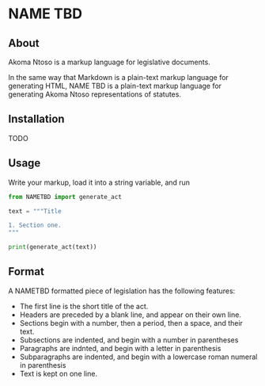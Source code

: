 # NAME TBD

## About

Akoma Ntoso is a markup language for legislative documents.

In the same way that Markdown is a plain-text markup language for generating
HTML, NAME TBD is a plain-text markup language for generating Akoma Ntoso
representations of statutes.

## Installation

TODO

## Usage

Write your markup, load it into a string variable, and run 

```python
from NAMETBD import generate_act

text = """Title

1. Section one.
"""

print(generate_act(text))
```

## Format

A NAMETBD formatted piece of legislation has the following features:

* The first line is the short title of the act.
* Headers are preceded by a blank line, and appear on their own line.
* Sections begin with a number, then a period, then a space, and their
  text.
* Subsections are indented, and begin with a number in parentheses
* Paragraphs are indnted, and begin with a letter in parenthesis
* Subparagraphs are indented, and begin with a lowercase roman numeral in parenthesis
* Text is kept on one line.


